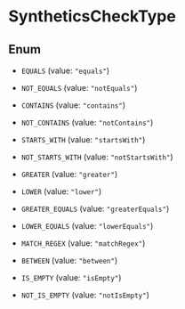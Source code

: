 

# SyntheticsCheckType

## Enum


* `EQUALS` (value: `"equals"`)

* `NOT_EQUALS` (value: `"notEquals"`)

* `CONTAINS` (value: `"contains"`)

* `NOT_CONTAINS` (value: `"notContains"`)

* `STARTS_WITH` (value: `"startsWith"`)

* `NOT_STARTS_WITH` (value: `"notStartsWith"`)

* `GREATER` (value: `"greater"`)

* `LOWER` (value: `"lower"`)

* `GREATER_EQUALS` (value: `"greaterEquals"`)

* `LOWER_EQUALS` (value: `"lowerEquals"`)

* `MATCH_REGEX` (value: `"matchRegex"`)

* `BETWEEN` (value: `"between"`)

* `IS_EMPTY` (value: `"isEmpty"`)

* `NOT_IS_EMPTY` (value: `"notIsEmpty"`)



